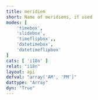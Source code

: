 ```yaml
---
title: meridiem
short: Name of meridiems, if used
modes: [
	'timebox',
	'slidebox',
	'timeflipbox',,
	'datetimebox',
	'datetimeflipbox'
]
cats: [ 'i18n' ]
relat: "i18n"
layout: api
defval: "array('AM', 'PM']"
dattype: "Array"
dyn: "True"
---
```




